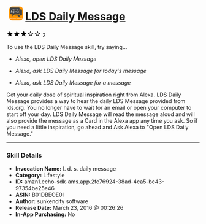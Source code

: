 # &nbsp;<img src="skill_icon" alt="LDS Daily Message icon" width="36"> [LDS Daily Message](http://alexa.amazon.com/#skills/amzn1.echo-sdk-ams.app.2fc76924-38ad-4ca5-bc43-97354be25e46)
![3 stars](../../images/ic_star_black_18dp_1x.png)![3 stars](../../images/ic_star_black_18dp_1x.png)![3 stars](../../images/ic_star_black_18dp_1x.png)![3 stars](../../images/ic_star_border_black_18dp_1x.png)![3 stars](../../images/ic_star_border_black_18dp_1x.png) 2

To use the LDS Daily Message skill, try saying...

* *Alexa, open LDS Daily Message*

* *Alexa, ask LDS Daily Message for today's message*

* *Alexa, ask LDS Daily Message for a message*

Get your daily dose of spiritual inspiration right from Alexa. LDS Daily Message provides a way to hear the daily LDS Message provided from lds.org. You no longer have to wait for an email or open your computer to start off your day.  LDS Daily Message will read the message aloud and will also provide the message as a Card in the Alexa app any time you ask.  So if you need a little inspiration, go ahead and Ask Alexa to "Open LDS Daily Message."

***

### Skill Details

* **Invocation Name:** l. d. s. daily message
* **Category:** Lifestyle
* **ID:** amzn1.echo-sdk-ams.app.2fc76924-38ad-4ca5-bc43-97354be25e46
* **ASIN:** B01DBEOE0I
* **Author:** sunkencity software
* **Release Date:** March 23, 2016 @ 00:26:26
* **In-App Purchasing:** No
